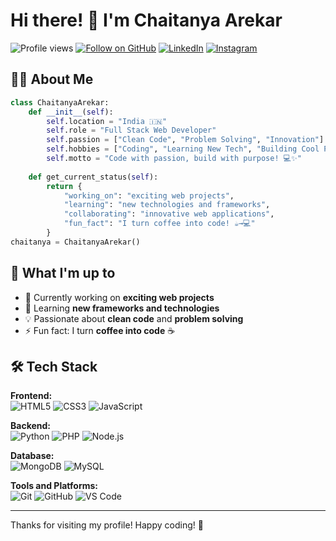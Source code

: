 # Hi there! 👋 I'm Chaitanya Arekar
<img src="https://komarev.com/ghpvc/?username=ChaitanyaArekar&label=Profile%20views&color=brightgreen&style=flat" alt="Profile views" /> <a href="https://github.com/ChaitanyaArekar"><img src="https://img.shields.io/github/followers/ChaitanyaArekar?label=Follow&style=social" alt="Follow on GitHub" /></a> <a href="https://www.linkedin.com/in/chaitanya32/"><img src="https://img.shields.io/badge/LinkedIn-%230077B5.svg?style=flat&logo=linkedin&logoColor=white" alt="LinkedIn" /></a> <a href="https://www.instagram.com/chaitanya2509/"><img src="https://img.shields.io/badge/Instagram-%23E4405F.svg?style=flat&logo=Instagram&logoColor=white" alt="Instagram" /></a>
## 👨‍💻 About Me
```python
class ChaitanyaArekar:
    def __init__(self):
        self.location = "India 🇮🇳"
        self.role = "Full Stack Web Developer"
        self.passion = ["Clean Code", "Problem Solving", "Innovation"]
        self.hobbies = ["Coding", "Learning New Tech", "Building Cool Projects", "Playing Football", "Competitive Gaming"]
        self.motto = "Code with passion, build with purpose! 💻✨"
    
    def get_current_status(self):
        return {
            "working_on": "exciting web projects",
            "learning": "new technologies and frameworks",
            "collaborating": "innovative web applications",
            "fun_fact": "I turn coffee into code! ☕→💻"
        }
chaitanya = ChaitanyaArekar()
```
## 🚀 What I'm up to
- 🔭 Currently working on **exciting web projects**
- 🌱 Learning **new frameworks and technologies**  
- 💡 Passionate about **clean code** and **problem solving**
- ⚡ Fun fact: I turn **coffee into code** ☕
## 🛠️ Tech Stack
**Frontend:**  
![HTML5](https://img.shields.io/badge/HTML5-E34F26?style=flat&logo=html5&logoColor=white)
![CSS3](https://img.shields.io/badge/CSS3-1572B6?style=flat&logo=css3&logoColor=white)
![JavaScript](https://img.shields.io/badge/JavaScript-F7DF1E?style=flat&logo=javascript&logoColor=black)

**Backend:**  
![Python](https://img.shields.io/badge/Python-3776AB?style=flat&logo=python&logoColor=white)
![PHP](https://img.shields.io/badge/PHP-777BB4?style=flat&logo=php&logoColor=white)
![Node.js](https://img.shields.io/badge/Node.js-339933?style=flat&logo=nodedotjs&logoColor=white)

**Database:**  
![MongoDB](https://img.shields.io/badge/MongoDB-47A248?style=flat&logo=mongodb&logoColor=white)
![MySQL](https://img.shields.io/badge/MySQL-4479A1?style=flat&logo=mysql&logoColor=white)

**Tools and Platforms:**  
![Git](https://img.shields.io/badge/Git-F05032?style=flat&logo=git&logoColor=white)
![GitHub](https://img.shields.io/badge/GitHub-181717?style=flat&logo=github&logoColor=white)
![VS Code](https://img.shields.io/badge/VS%20Code-007ACC?style=flat&logo=visualstudiocode&logoColor=white)

---
Thanks for visiting my profile! Happy coding! 🚀
